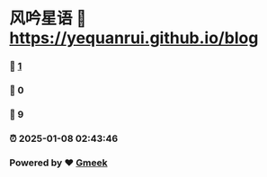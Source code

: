 # 风吟星语 :link: https://yequanrui.github.io/blog 
### :page_facing_up: [1](https://yequanrui.github.io/blog/tag.html) 
### :speech_balloon: 0 
### :hibiscus: 9 
### :alarm_clock: 2025-01-08 02:43:46 
### Powered by :heart: [Gmeek](https://github.com/Meekdai/Gmeek)
